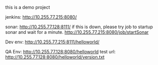 this is a demo project

jenkins:
http://10.255.77.215:8080/

sonar:
http://10.255.77.128:8111/
if this is down, please try job to startup sonar and wait for a minute.
http://10.255.77.215:8080/job/startSonar


Dev env:
http://10.255.77.215:8111/helloworld/

QA Env:
http://10.255.77.128:8080/helloworld
test url: http://10.255.77.128:8080/helloworld/version.txt


